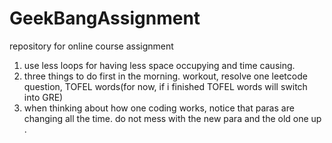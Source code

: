 # GeekBangAssignment
repository for online course assignment
1. use less loops for having less space occupying and time causing.
2. three things to do first in the morning. workout, resolve one leetcode question, TOFEL words(for now, if i finished TOFEL words will switch into GRE)
3. when thinking about how one coding works, notice that paras are changing all the time. do not mess with the new para and the old one up . 
